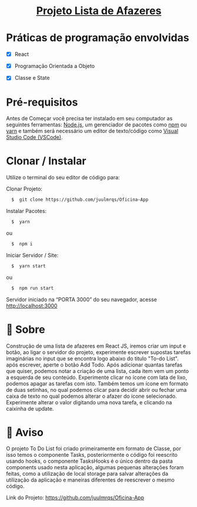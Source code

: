 <h1 align="center">
  <a href="localhost:3000">Projeto Lista de Afazeres</a>
</h1>

<h1> Práticas de programação envolvidas</h1>

- [X]  React
  - [X]  Programação Orientada a Objeto
  - [X]  Classe e State


# <h1>Pré-requisitos</h1>
<p>Antes de Começar você precisa ter instalado em seu computador as seguintes ferramentas:
<a href="https://nodejs.org/">Node.js</a>, um gerenciador de pacotes como <a href="https://yarnpkg.com/">npm</a> ou <a href="https://nodejs.org/">yarn</a> e também será necessário um editor de texto/código como <a href="https://code.visualstudio.com/">Visual Studio Code (VSCode)</a>.</p>

# <h1> Clonar / Instalar</h1>

Utilize o terminal do seu editor de código para:

Clonar Projeto:
  ```bash
    $  git clone https://github.com/juulmrqs/Oficina-App
  ```
Instalar Pacotes:
  ```bash
    $  yarn
  ```
  ou
  ```bash
    $  npm i
  ```
Iniciar Servidor / Site:
  ```bash
    $  yarn start
  ```
  ou
  ```bash
    $  npm run start
  ```

  Servidor iniciado na “PORTA 3000” do seu navegador, acesse [http://localhost:3000](http://localhost:3000)

# <h1 id="Sobre">📜 Sobre</h1>
 Construção de uma lista de afazeres em React JS, iremos criar um input e botão, ao ligar o servidor do projeto, experimente escrever supostas tarefas imaginárias no input que se encontra logo abaixo do titulo "To-do List". após escrever, aperte o botão Add Todo. Após adicionar quantas tarefas que quiser, podemos notar a criação de uma lista, cada item vem um ponto a esquerda de seu conteúdo. Experimente clicar no ícone com lata de lixo, podemos apagar as tarefas com isto. Também temos um ícone em formato de duas setinhas, no qual podemos clicar para decidir abrir ou fechar uma caixa de texto no qual podemos alterar o afazer do ícone selecionado. Experimente alterar o valor digitando uma nova tarefa, e clicando na caixinha de update.

 # <h1 id="Aviso">📜 Aviso</h1>
  O projeto To Do List foi criado primeiramente em formato de Classe, por isso temos o componente Tasks, posteriormente o código foi reescrito usando hooks, o componente TasksHooks é o único dentro da pasta components usado nesta aplicação, algumas pequenas alterações foram feitas, como a utilização de local storage para salvar alterações da utilização da aplicação e maneiras diferentes de reescrever o mesmo código.


Link do Projeto: <a href="https://github.com/juulmrqs/Oficina-App">https://github.com/juulmrqs/Oficina-App</a> <br>
